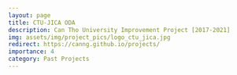 ```yaml
---
layout: page
title: CTU-JICA ODA
description: Can Tho University Improvement Project [2017-2021]
img: assets/img/project_pics/logo_ctu_jica.jpg
redirect: https://canng.github.io/projects/
importance: 4
category: Past Projects
---
```





